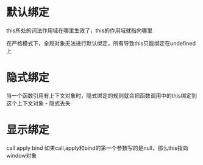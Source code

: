 # 默认绑定
this所处的词法作用域在哪里生效了，this的作用域就指向哪里

在严格模式下，全局对象无法进行默认绑定，所有导致this只能绑定在undefined上

# 隐式绑定
当一个函数引用有上下文对象时，隐式绑定的规则就会把函数调用中的this绑定到这个上下文对象
    - 隐式丢失

# 显示绑定
call apply bind 
如果call,apply和bind的第一个参数写的是null，那么this指向window对象
